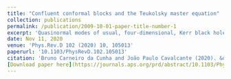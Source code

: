 ```yaml
---
title: "Confluent conformal blocks and the Teukolsky master equation"
collection: publications
permalink: /publication/2009-10-01-paper-title-number-1
excerpt: 'Quasinormal modes of usual, four-dimensional, Kerr black holes are described by certain solutions of a confluent Heun differential equation. In this work, we express these solutions in terms of the connection matrices for a Riemann-Hilbert problem, which was recently solved in terms of the Painlevé V transcendent. We use this formulation to generate small-frequency expansions for the angular spheroidal harmonic eigenvalue and derive conditions on the monodromy properties for the radial modes. Using exponentiation, we relate the accessory parameter to a semiclassical conformal description and discuss the properties of the operators involved. For the radial equation, while the operators at the horizons have Liouville momenta proportional to the entropy intake, we find that spatial infinity is described by a Whittaker operator.'
date: Nov 11, 2020
venue: 'Phys.Rev.D 102 (2020) 10, 105013'
paperurl: '10.1103/PhysRevD.102.105013'
citation: 'Bruno Carneiro da Cunha and João Paulo Cavalcante (2020). &quot;Confluent conformal blocks and the Teukolsky master equation.&quot; <i>Phys.Rev.D 102 (2020) 10, 105013</i>. 1(1).'
[Download paper here](https://journals.aps.org/prd/abstract/10.1103/PhysRevD.102.105013)
---
```

